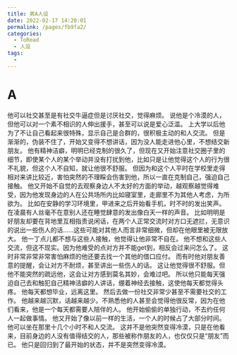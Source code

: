```yaml
---
title: 男A人设
date: 2022-02-17 14:20:01
permalink: /pages/fb9fa2/
categories:
  - ToRead
  - 人设
tags:
  - 
---
```

# A

他可以社交甚至是有社交牛逼症但是讨厌社交，觉得麻烦。
说他是个冷漠的人，但他可以对一个素不相识的人伸出援手，甚至可以说是爱心泛滥。
上大学以后他为了不让自己看起来很特殊，显示自己是合群的，很积极主动的和人交流。
但是渐渐的，伪装不住了，开始又变得不想讲话，因为没人能走进他心里，不想结交新朋友。
他有精神洁癖，明明已经克制的很久了，但现在又开始注意社交圈子里的细节，即使某个人的某个举动并没有打扰到他，比如只是让他觉得这个人的行为很不礼貌，但这个人不自知，就让他很不舒服。
但因为和这个人平时在学校里走得相对来讲比较近，害怕突然的不理睬会伤害到他，所以一直在克制自己，强迫自己接触。
他又开始不自觉的去观察身边人不太好的方面的举动，越观察越觉得难受，因为他发现身边的人在公共场所内比如寝室里，走廊里不为其他人考虑，为所欲为。
比如在安静的学习环境里，甲进来之后开始看手机，时不时的发出笑声。
在凌晨有人丝毫不在意别人还在睡觉肆意的发出像白天一样的声音。
比如明明是好朋友却要在背地里互相指责说闲话，在两个人正常交流时对方口无遮拦，无意识的说出一些伤人的话......这些可能对其他人而言非常细微，但却在他眼里被无限放大。
他一丁点儿都不想与这些人接触，他觉得让他非常不自在。
他不想和这些人交流，但这不现实。因为他难受的点对方并不能get到，相反会过来问怎么了。
这时非常非常非常害怕麻烦的他还要去找一个其他的借口应付。
而有时他对朋友善意的提醒，会让对方不耐烦，甚至讲出一些伤人的话。
这让他觉得很不舒服。但他不能突然的疏远他，这会让对方感到莫名其妙，会难过吧。
所以他只能每天强迫自己去和触犯自己精神洁癖的人讲话，绷着神经去接触，这使他每天都觉得头疼。
他每天都想毕业，远离这里。
然后去做一份社交非常少甚至不需要社交的工作。
他越来越沉默，话越来越少。不熟悉他的人甚至会觉得他很反常，因为在他们看来，他是一个每天都需要人陪伴的人。
他开始偷偷的单独行动，不去约任何人一起做事情。
他又开始了像以前一样的生活，一个人的时候占了大部分时间。
他可以坐在那里十几个小时不和人交流。
这并不是他突然变得冷漠，只是在他看来，目前身边的人没有值得结交的人，那些被称作朋友的人，也仅仅只是“朋友”而已。
他只是回归到了最开始的状态，并不是突然变得冷漠。









